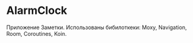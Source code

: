 # AlarmClock
Приложение Заметки.
Использованы бибилоткеки: Moxy, Navigation, Room, Coroutines, Koin.
